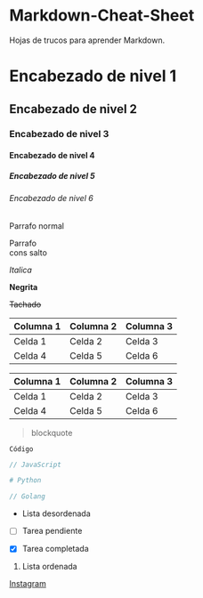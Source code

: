 # Markdown-Cheat-Sheet

Hojas de trucos para aprender Markdown.

# Encabezado de nivel 1

## Encabezado de nivel 2

### Encabezado de nivel 3

#### Encabezado de nivel 4

##### Encabezado de nivel 5

###### Encabezado de nivel 6

Parrafo normal

Parrafo\
cons salto

_Italica_

**Negrita**

~~Tachado~~

| Columna 1 | Columna 2 | Columna 3 |
| --------- | --------- | --------- |
| Celda 1   | Celda 2   | Celda 3   |
| Celda 4   | Celda 5   | Celda 6   |

| Columna 1 | Columna 2 | Columna 3 |
| --------- | --------- | --------- |
| Celda 1   | Celda 2   | Celda 3   |
| Celda 4   | Celda 5   | Celda 6   |

> blockquote

`Código`

```javascript
// JavaScript
```

```python
# Python
```

```go
// Golang
```

- Lista desordenada

- [ ] Tarea pendiente

- [x] Tarea completada

1. Lista ordenada

[Instagram](https://www.instagram.com/hicharlesjewel/)
